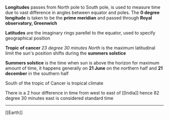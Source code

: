 **Longitudes** passes from North pole to South pole, is used to measure time due to vast difference in angles between equator and poles.
The **0 degree longitude** is taken to be the **prime meridian** and passed through **Royal observatory, Greenwich**

**Latitudes** are the imaginary rings parellel to the equator, used to specify geographical position

**Tropic of cancer** *23 degree 30 minutes North* is the maximum latitudinal limit the sun's position shifts during the **summers solstice**

**Summers solstice** is the time when sun is above the horizon for maximum amount of time, it happens generally on **21 June** on the northern half and **21 december** in the southern half

South of the tropic of Cancer is tropical climate

There is a 2 hour difference in time from west to east of [[India]] hence 82 degree 30 minutes east is considered standard time

****
[[Earth]]